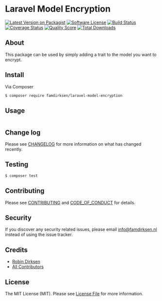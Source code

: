 # Laravel Model Encryption

[![Latest Version on Packagist][ico-version]][link-packagist]
[![Software License][ico-license]](LICENSE.md)
[![Build Status][ico-travis]][link-travis]
[![Coverage Status][ico-scrutinizer]][link-scrutinizer]
[![Quality Score][ico-code-quality]][link-code-quality]
[![Total Downloads][ico-downloads]][link-downloads]

## About

This package can be used by simply adding a trait to the model you want to encrypt.

## Install

Via Composer

``` bash
$ composer require famdirksen/laravel-model-encryption
```

## Usage

``` php

```

## Change log

Please see [CHANGELOG](CHANGELOG.md) for more information on what has changed recently.

## Testing

``` bash
$ composer test
```

## Contributing

Please see [CONTRIBUTING](CONTRIBUTING.md) and [CODE_OF_CONDUCT](CODE_OF_CONDUCT.md) for details.

## Security

If you discover any security related issues, please email info@famdirksen.nl instead of using the issue tracker.

## Credits

- [Robin Dirksen][link-author]
- [All Contributors][link-contributors]

## License

The MIT License (MIT). Please see [License File](LICENSE.md) for more information.

[ico-version]: https://img.shields.io/packagist/v/famdirksen/Laravel-Model-Encryption.svg?style=flat-square
[ico-license]: https://img.shields.io/badge/license-MIT-brightgreen.svg?style=flat-square
[ico-travis]: https://img.shields.io/travis/Famdirksen/Laravel-Model-Encryption/master.svg?style=flat-square
[ico-scrutinizer]: https://img.shields.io/scrutinizer/coverage/g/famdirksen/Laravel-Model-Encryption.svg?style=flat-square
[ico-code-quality]: https://img.shields.io/scrutinizer/g/famdirksen/Laravel-Model-Encryption.svg?style=flat-square
[ico-downloads]: https://img.shields.io/packagist/dt/famdirksen/Laravel-Model-Encryption.svg?style=flat-square

[link-packagist]: https://packagist.org/packages/famdirksen/Laravel-Model-Encryption
[link-travis]: https://travis-ci.org/famdirksen/Laravel-Model-Encryption
[link-scrutinizer]: https://scrutinizer-ci.com/g/famdirksen/Laravel-Model-Encryption/code-structure
[link-code-quality]: https://scrutinizer-ci.com/g/famdirksen/Laravel-Model-Encryption
[link-downloads]: https://packagist.org/packages/famdirksen/Laravel-Model-Encryption
[link-author]: https://github.com/famdirksen
[link-contributors]: ../../contributors
